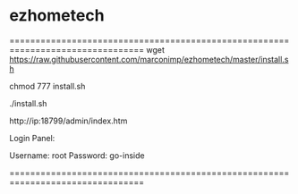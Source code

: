 # ezhometech
================================================================================
wget https://raw.githubusercontent.com/marconimp/ezhometech/master/install.sh

chmod 777 install.sh

./install.sh

http://ip:18799/admin/index.htm

Login Panel:

Username: root
Password: go-inside

================================================================================
